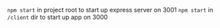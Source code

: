 `npm start` in project root to start up express server on 3001
`npm start` in `/client` dir to start up app on 3000
